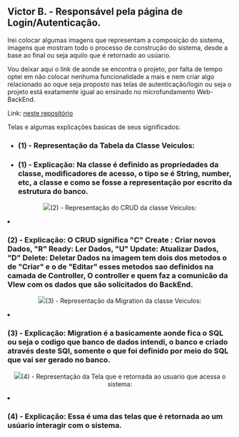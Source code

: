 ## Victor B. - Responsável pela página de Login/Autenticação.

Irei colocar algumas imagens que representam a composição  do sistema, imagens que mostram todo o processo de construção do sistema, desde a base ao final ou  seja aquilo que é retornado ao usúario.

Vou deixar aqui o link de  aonde se encontra o projeto, por falta de tempo optei em não colocar nenhuma funcionalidade a mais e nem criar algo relacionado ao oque seja proposto nas telas de autenticação/login ou seja o projeto está  exatamente igual ao ensinado no microfundamento Web-BackEnd.

Link: [neste repositório](https://github.com/vbf1/app-backend.git)

Telas e algumas explicações basicas de seus significados: 

- ### (1) - Representação da  Tabela da Classe Veiculos:

- ### (1) - Explicação: Na classe é definido as propriedades da classe, modificadores de acesso, o tipo se é String, number, etc, a classe e como se fosse a representação por escrito da estrutura do banco. 

<p align="center">
<img src="/docs/img/Victor/table-veiculos.png
</p>

- ### (2) - Representação do CRUD da classe Veiculos:

- ### (2) - Explicação: O CRUD significa "C" Create : Criar novos Dados, "R" Ready: Ler Dados, "U" Update: Atualizar Dados, "D" Delete: Deletar Dados na imagem tem dois dos metodos o de "Criar" e o  de "Editar" esses metodos sao definidos na camada de Controller, O controller e quem faz a comunicão da VIew com os dados que são solicitados do  BackEnd.

<p align="center">
<img src="/docs/img/Victor/crud.png
</p>

- ### (3) - Representação da Migration da classe Veiculos:

- ### (3) - Explicação: Migration é a basicamente aonde fica o SQL ou seja o codigo que banco de dados intendi, o  banco e criado através  deste SQl, somente o que foi definido por meio do SQL que vai ser  gerado no banco.

<p align="center">
<img src="/docs/img/Victor/migration-veiculos.png.png
</p>

- ### (4) - Representação da Tela que  e retornada ao usuario que acessa o sistema:

- ### (4) - Explicação: Essa é uma das telas que é retornada ao um usúario interagir com o sistema.

<p align="center">
<img src="/docs/img/Victor/view.png
</p>


